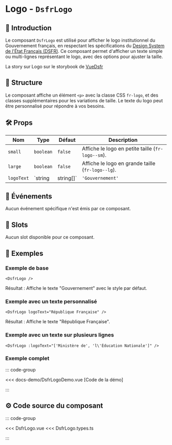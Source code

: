 # Logo - `DsfrLogo`

## 🌟 Introduction

Le composant `DsfrLogo` est utilisé pour afficher le logo institutionnel du Gouvernement français, en respectant les spécifications du [Design System de l'État Français (DSFR)](https://www.systeme-de-design.gouv.fr/). Ce composant permet d'afficher un texte simple ou multi-lignes représentant le logo, avec des options pour ajuster la taille.

<VIcon name="vi-file-type-storybook" /> La story sur Logo sur le storybook de [VueDsfr](https://storybook.vue-ds.fr/?path=/docs/composants-dsfrlogo--docs)

## 📐 Structure

Le composant affiche un élément `<p>` avec la classe CSS `fr-logo`, et des classes supplémentaires pour les variations de taille. Le texte du logo peut être personnalisé pour répondre à vos besoins.

## 🛠️ Props

| Nom         | Type                | Défaut          | Description                                                                 |
|-------------|---------------------|-----------------|-----------------------------------------------------------------------------|
| `small`     | `boolean`           | `false`         | Affiche le logo en petite taille (`fr-logo--sm`).                           |
| `large`     | `boolean`           | `false`         | Affiche le logo en grande taille (`fr-logo--lg`).                           |
| `logoText`  | `string | string[]` | `'Gouvernement'` | Texte ou tableau de textes à afficher comme logo. Les éléments du tableau sont séparés par un saut de ligne (`<br>`). |

## 📡 Événements

Aucun événement spécifique n'est émis par ce composant.

## 🧩 Slots

Aucun slot disponible pour ce composant.

## 📝 Exemples

### Exemple de base

```vue
<DsfrLogo />
```

Résultat : Affiche le texte "Gouvernement" avec le style par défaut.

### Exemple avec un texte personnalisé

```vue
<DsfrLogo logoText="République Française" />
```

Résultat : Affiche le texte "République Française".

### Exemple avec un texte sur plusieurs lignes

```vue
<DsfrLogo :logoText="['Ministère de', 'l\'Éducation Nationale']" />
```

### Exemple complet

::: code-group

<Story data-title="Démo" min-h="150px">
  <DsfrLogoDemo />
</Story>

<<< docs-demo/DsfrLogoDemo.vue [Code de la démo]

:::

## ⚙️ Code source du composant

::: code-group

<<< DsfrLogo.vue
<<< DsfrLogo.types.ts

:::

<script setup lang="ts">
import DsfrLogoDemo from './docs-demo/DsfrLogoDemo.vue'
</script>
